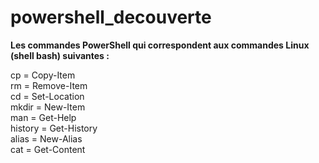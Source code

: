 # powershell_decouverte

**Les commandes PowerShell qui correspondent aux commandes Linux (shell bash) suivantes :**

cp  = Copy-Item  
rm  = Remove-Item  
cd  = Set-Location  
mkdir =  New-Item   
man   =  Get-Help  
history = Get-History     
alias = New-Alias   
cat = Get-Content   

